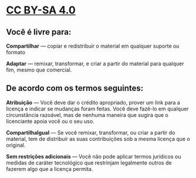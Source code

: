 # [CC BY-SA 4.0](https://creativecommons.org/licenses/by-sa/4.0/ "CC BY-SA 4.0")

## Você é livre para:

**Compartilhar** — copiar e redistribuir o material em qualquer suporte ou formato

**Adaptar** — remixar, transformar, e criar a partir do material
para qualquer fim, mesmo que comercial.

## De acordo com os termos seguintes:

**Atribuição** — Você deve dar o crédito apropriado, prover um link para a licença e indicar se mudanças foram feitas. Você deve fazê-lo em qualquer circunstância razoável, mas de nenhuma maneira que sugira que o licenciante apoia você ou o seu uso.

**CompartilhaIgual** — Se você remixar, transformar, ou criar a partir do material, tem de distribuir as suas contribuições sob a mesma licença que o original.

**Sem restrições adicionais** — Você não pode aplicar termos jurídicos ou medidas de caráter tecnológico que restrinjam legalmente outros de fazerem algo que a licença permita.